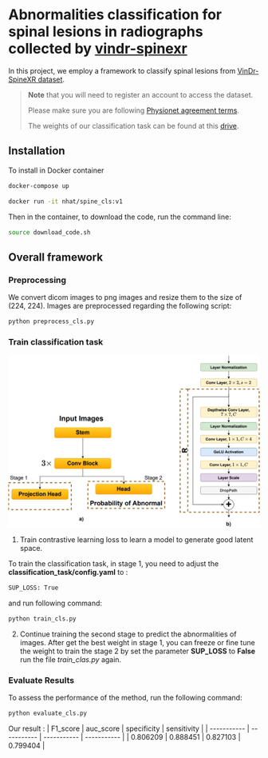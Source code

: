 # Abnormalities classification for spinal lesions in radiographs collected by [vindr-spinexr](https://github.com/vinbigdata-medical/vindr-spinexr)

In this project, we employ a framework to classify spinal lesions from [VinDr-SpineXR dataset](https://physionet.org/content/vindr-spinexr/1.0.0/).

> **Note** that you will need to register an account to access the dataset.
>
> Please make sure you are following [Physionet agreement terms](https://physionet.org/content/vindr-spinexr/1.0.0/).
>
> The weights of our classification task can be found at this [drive](https://drive.google.com/drive/folders/14dB6Gn3c8u7QKrgwfh71qLwaTw0kptyv?usp=sharing).

## Installation
To install in Docker container

```bash
docker-compose up
```
```bash
docker run -it nhat/spine_cls:v1 
```
Then in the container, to download the code, run the command line:
```bash
source download_code.sh
```
## Overall framework
### Preprocessing
We convert dicom images to png images and resize them to the size of (224, 224). Images are preprocessed regarding the following script:
```bash
python preprocess_cls.py
```
### Train classification task
![Classification network](images/cls.jpg)
1. Train contrastive learning loss to learn a model to generate good latent space.

To train the classification task, in stage 1, you need to adjust the **classification_task/config.yaml** to :
```bash
SUP_LOSS: True
```
and run following command: 
```bash
python train_cls.py
```
2. Continue training the second stage to predict the abnormalities of images.
After get the best weight in stage 1, you can freeze or fine tune the weight to train the stage 2 by set the parameter **SUP_LOSS** to **False** run the file *train_clas.py* again.

### Evaluate Results
To assess the performance of the method, run the following command:
```bash
python evaluate_cls.py
```
Our result :
| F1_score    | auc_score | specificity | sensitivity |
| ----------- | ----------- | ----------- | ----------- |
| 0.806209    | 0.888451     | 0.827103 | 0.799404 |
